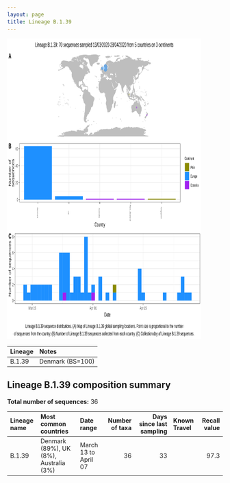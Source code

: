 ```yaml
---
layout: page
title: Lineage B.1.39
---
```




<img src="../assets/images/B.1.39.svg" alt="B.1.39 lineage summary figure" width="90%" height="700px" />


| Lineage | Notes |
|:-----|:-----|
| B.1.39 | Denmark (BS=100) |

<h2>Lineage B.1.39 composition summary </h2>

<strong>Total number of sequences:</strong> 36

| Lineage name | Most common countries | Date range | Number of taxa |  Days since last sampling | Known Travel | Recall value |
|:-----|:-----|:-------|-------:|-------:|:---------|--------:|
| B.1.39 | Denmark (89%), UK (8%), Australia (3%) | March 13 to April 07 | 36 | 33 |  | 97.3 |

